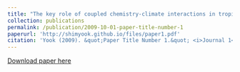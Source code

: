 ```yaml
---
title: "The key role of coupled chemistry-climate interactions in tropical stratospheric temperature variability."
collection: publications
permalink: /publication/2009-10-01-paper-title-number-1
paperurl: 'http://shimyook.github.io/files/paper1.pdf'
citation: 'Yook (2009). &quot;Paper Title Number 1.&quot; <i>Journal 1</i>. 1(1).'
---
```

[Download paper here](http://shimyook.github.io/files/paper1.pdf)
